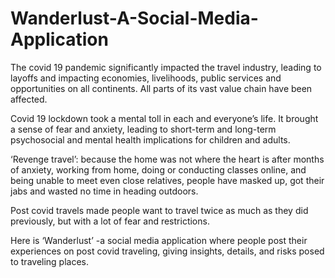 # Wanderlust-A-Social-Media-Application

The covid 19 pandemic significantly impacted the travel industry, leading to layoffs and impacting economies, livelihoods, public services and opportunities on all continents. All parts of its vast value chain have been affected. 

Covid 19 lockdown took a mental toll in each and everyone’s life. It brought a sense of fear and anxiety, leading to short-term and long-term psychosocial and mental health implications for children and adults. 

‘Revenge travel’: because the home was not where the heart is after months of anxiety, working from home, doing or conducting classes online, and being unable to meet even close relatives, people have masked up, got their jabs and wasted no time in heading outdoors. 

Post covid travels made people want to travel twice as much as they did previously, but with a lot of fear and restrictions. 

Here is ‘Wanderlust’ -a social media application where people post their experiences on post covid traveling, giving insights, details, and risks posed to traveling places.
